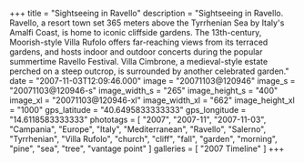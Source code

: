+++
title = "Sightseeing in Ravello"
description = "Sightseeing in Ravello. Ravello, a resort town set 365 meters above the Tyrrhenian Sea by Italy's Amalfi Coast, is home to iconic cliffside gardens. The 13th-century, Moorish-style Villa Rufolo offers far-reaching views from its terraced gardens, and hosts indoor and outdoor concerts during the popular summertime Ravello Festival. Villa Cimbrone, a medieval-style estate perched on a steep outcrop, is surrounded by another celebrated garden."
date = "2007-11-03T12:09:46.000"
image = "20071103@120946"
image_s = "20071103@120946-s"
image_width_s = "265"
image_height_s = "400"
image_xl = "20071103@120946-xl"
image_width_xl = "662"
image_height_xl = "1000"
gps_latitude = "40.6495833333333"
gps_longitude = "14.6118583333333"
phototags = [ "2007", "2007-11", "2007-11-03", "Campania", "Europe", "Italy", "Mediterranean", "Ravello", "Salerno", "Tyrrhenian", "Villa Rufolo", "church", "cliff", "fall", "garden", "morning", "pine", "sea", "tree", "vantage point" ]
galleries = [ "2007 Timeline" ]
+++
